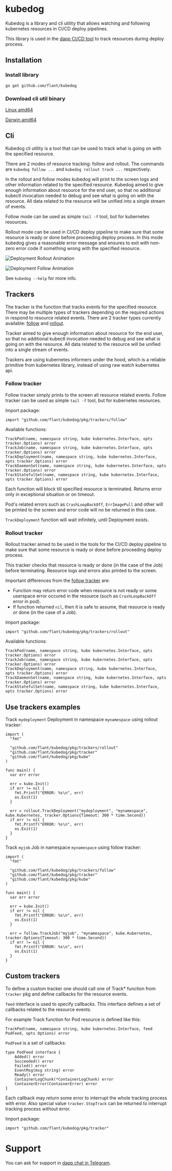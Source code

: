 # kubedog

Kubedog is a library and cli utility that allows watching and following kubernetes resources in CI/CD deploy pipelines.

This library is used in the [dapp CI/CD tool](https://github.com/flant/dapp) to track resources during deploy process.

## Installation

### Install library

```
go get github.com/flant/kubedog
```

### Download cli util binary

[Linux amd64](https://dl.bintray.com/dapp/kubedog/0.1.0-alpha.2/linux-amd64/kubedog)

[Darwin amd64](https://dl.bintray.com/dapp/kubedog/0.1.0-alpha.2/darwin-amd64/kubedog)

## Cli

Kubedog cli utility is a tool that can be used to track what is going on with the specified resource.

There are 2 modes of resource tracking: follow and rollout. The commands are `kubedog follow ...` and `kubedog rollout track ...` respectively.

In the rollout and follow modes kubedog will print to the screen logs and other information related to the specified resource. Kubedog aimed to give enough information about resource for the end user, so that no additional kubectl invocation needed to debug and see what is going on with the resource. All data related to the resource will be unified into a single stream of events.

Follow mode can be used as simple `tail -f` tool, but for kubernetes resources.

Rollout mode can be used in CI/CD deploy pipeline to make sure that some resource is ready or done before proceeding deploy process. In this mode kubedog gives a reasonable error message and ensures to exit with non-zero error code if something wrong with the specified resource.

![Deployment Rollout Animation](doc/deployment_rollout.gif)

![Deployment Follow Animation](doc/deployment_follow.gif)

See `kubedog --help` for more info.

## Trackers

The tracker is the function that tracks events for the specified resource. There may be multiple types of trackers depending on the required actions in respond to resource related events. There are 2 tracker types currently available: [follow](#follow-tracker) and [rollout](#rollout-tracker).

Tracker aimed to give enough information about resource for the end user, so that no additional kubectl invocation needed to debug and see what is going on with the resource. All data related to the resource will be unified into a single stream of events.

Trackers are using kubernetes informers under the hood, which is a reliable primitive from kubernetes library, instead of using raw watch kubernetes api.

### Follow tracker

Follow tracker simply prints to the screen all resource related events. Follow tracker can be used as simple `tail -f` tool, but for kubernetes resources.

Import package:

```
import "github.com/flant/kubedog/pkg/trackers/follow"
```

Available functions:

```
TrackPod(name, namespace string, kube kubernetes.Interface, opts tracker.Options) error
TrackJob(name, namespace string, kube kubernetes.Interface, opts tracker.Options) error
TrackDeployment(name, namespace string, kube kubernetes.Interface, opts tracker.Options) error
TrackDaemonSet(name, namespace string, kube kubernetes.Interface, opts tracker.Options) error
TrackStatefulSet(name, namespace string, kube kubernetes.Interface, opts tracker.Options) error
```

Each function will block till specified resource is terminated. Returns error only in exceptional situation or on timeout.

Pod's related errors such as `CrashLoopBackOff`, `ErrImagePull` and other will be printed to the screen and error code will no be returned in this case.

`TrackDeployment` function will wait infinitely, until Deployment exists.

### Rollout tracker

Rollout tracker aimed to be used in the tools for the CI/CD deploy pipeline to make sure that some resource is ready or done before proceeding deploy process.

This tracker checks that resource is ready or done (in the case of the Job) before terminating. Resource logs and errors also printed to the screen.

Important differences from the [follow tracker](#follow-tracker) are:

* Function may return error code when resource is not ready or some userspace error occured in the resource (such as `CrashLoopBackOff` error in pod).
* If function returned `nil`, then it is safe to assume, that resource is ready or done (in the case of a Job).

Import package:

```
import "github.com/flant/kubedog/pkg/trackers/rollout"
```

Available functions:

```
TrackPod(name, namespace string, kube kubernetes.Interface, opts tracker.Options) error
TrackJob(name, namespace string, kube kubernetes.Interface, opts tracker.Options) error
TrackDeployment(name, namespace string, kube kubernetes.Interface, opts tracker.Options) error
TrackDaemonSet(name, namespace string, kube kubernetes.Interface, opts tracker.Options) error
TrackStatefulSet(name, namespace string, kube kubernetes.Interface, opts tracker.Options) error
```

## Use trackers examples

Track `mydeployment` Deployment in namespace `mynamespace` using rollout tracker:

```
import (
  "fmt"

  "github.com/flant/kubedog/pkg/trackers/rollout"
  "github.com/flant/kubedog/pkg/tracker"
  "github.com/flant/kubedog/pkg/kube"
)

func main() {
  var err error

  err = kube.Init()
  if err != nil {
    fmt.Printf("ERROR: %s\n", err)
    os.Exit(1)
  }

  err = rollout.TrackDeployment("mydeployment", "mynamespace", kube.Kubernetes, tracker.Options{Timeout: 300 * time.Second})
  if err != nil {
    fmt.Printf("ERROR: %s\n", err)
    os.Exit(1)
  }
}
```

Track `myjob` Job in namespace `mynamespace` using follow tracker:

```
import (
  "fmt"

  "github.com/flant/kubedog/pkg/trackers/follow"
  "github.com/flant/kubedog/pkg/tracker"
  "github.com/flant/kubedog/pkg/kube"
)

func main() {
  var err error

  err = kube.Init()
  if err != nil {
    fmt.Printf("ERROR: %s\n", err)
    os.Exit(1)
  }

  err = follow.TrackJob("myjob", "mynamespace", kube.Kubernetes, tracker.Options{Timeout: 300 * time.Second})
  if err != nil {
    fmt.Printf("ERROR: %s\n", err)
    os.Exit(1)
  }
}
```

## Custom trackers

To define a custom tracker one should call one of Track* function from `tracker` pkg and define callbacks for the resource events.

`feed` interface is used to specify callbacks. This interface defines a set of callbacks related to the resource events.

For example Track function for Pod resource is defined like this:

```
TrackPod(name, namespace string, kube kubernetes.Interface, feed PodFeed, opts Options) error
```

`PodFeed` is a set of callbacks:

```
type PodFeed interface {
	Added() error
	Succeeded() error
	Failed() error
	EventMsg(msg string) error
	Ready() error
	ContainerLogChunk(*ContainerLogChunk) error
	ContainerError(ContainerError) error
}
```

Each callback may return some error to interrupt the whole tracking process with error. Also special value `tracker.StopTrack` can be returned to interrupt tracking process without error.

Import package:

```
import "github.com/flant/kubedog/pkg/tracker"
```

# Support

You can ask for support in [dapp chat in Telegram](https://t.me/dapp_ru).
